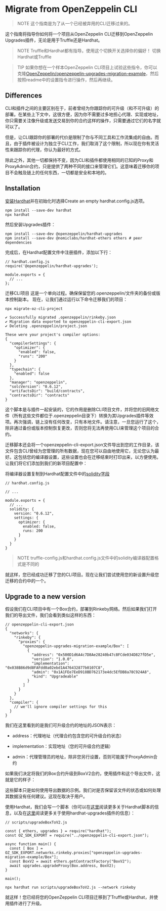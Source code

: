# Migrate from OpenZeppelin CLI

> NOTE
这个指南是为了从一个已经被弃用的CLI迁移过来的。

这个指南将指导你如何将一个项目从OpenZeppelin CLI迁移到OpenZeppelin Upgrades插件，无论是用于Truffle还是Hardhat。

> NOTE
Truffle和Hardhat都有指导。使用这个切换开关选择你的偏好！
切换Hardhat或Truffle

> TIP
如果你想在一个样本OpenZeppelin CLI项目上试验这些指令，你可以克隆[OpenZeppelin/openzeppelin-upgrades-migration-example](https://github.com/OpenZeppelin/openzeppelin-upgrades-migration-example)，然后按照readme中的设置指令进行操作，然后再继续。

## Differences
CLI和插件之间的主要区别在于，前者曾经为你跟踪你的可升级（和不可升级）的部署。在某些上下文中，这很方便，因为你不需要过多地担心代理、实现或地址，你只需要关注像升级或发送交易到你的合约这样的操作，只需要通过它们的名字就可以了。

但是，让CLI跟踪你的部署的代价是限制了你与不同工具和工作流集成的自由。而且，由于插件被设计为独立于CLI工作，我们取消了这个限制，所以现在你有灵活性来跟踪你的代理，你认为最好的方式。

除此之外，其他一切都保持不变，因为CLI和插件都使用相同的已知的Proxy和ProxyAdmin合约，只是提供了两种不同的接口来管理它们。这意味着迁移你的项目不会触及链上的任何东西，一切都是安全和本地的。

## Installation
[安装Hardhat](https://hardhat.org/tutorial/creating-a-new-hardhat-project.html)并在初始化时选择Create an empty hardhat.config.js选项。

```
npm install --save-dev hardhat
npx hardhat
```
然后安装Upgrades插件：

```
npm install --save-dev @openzeppelin/hardhat-upgrades
npm install --save-dev @nomiclabs/hardhat-ethers ethers # peer dependencies
```

完成后，在Hardhat配置文件中注册插件，添加以下行：

```
// hardhat.config.js
require('@openzeppelin/hardhat-upgrades');

module.exports = {
  // ...
};
```

迁移CLI项目
这是一个单向过程。确保保留您的.openzeppelin/文件夹的备份或版本控制副本。
现在，让我们通过运行以下命令迁移我们的项目：

```
npx migrate-oz-cli-project
```

```
✔ Successfully migrated .openzeppelin/rinkeby.json
✔ Migration data exported to openzeppelin-cli-export.json
✔ Deleting .openzeppelin/project.json

These were your project's compiler options:
{
  "compilerSettings": {
    "optimizer": {
      "enabled": false,
      "runs": "200"
    }
  },
  "typechain": {
    "enabled": false
  },
  "manager": "openzeppelin",
  "solcVersion": "0.6.12",
  "artifactsDir": "build/contracts",
  "contractsDir": "contracts"
}
```

这个脚本是与插件一起安装的，它的作用是删除CLI项目文件，并将您的旧网络文件（所有这些文件都位于.openzeppelin目录下）转换为其Upgrades插件等效项。再次强调，链上没有任何改变，只有本地文件。请注意，一旦您运行了这个，除非通过备份或版本控制恢复更改，否则您将无法再使用CLI来管理这个项目的合约。

迁移脚本还会将一个openzeppelin-cli-export.json文件导出到您的工作目录，该文件包含CLI曾经为您管理的所有数据，现在您可以自由地使用它，无论您认为最好。这包括您的编译器设置，这些设置也会在迁移结束时打印出来，以方便使用。让我们将它们添加到我们的新项目配置中：

将编译器设置复制到Hardhat配置文件中的[solidity字段](https://hardhat.org/config/#available-config-options)

```
// hardhat.config.js

// ...

module.exports = {
  // ...
  solidity: {
    version: "0.6.12",
    settings: {
      optimizer: {
        enabled: false,
        runs: 200
      }
    }
  }
}
```

> NOTE
truffle-config.js和hardhat.config.js文件中的solidity编译器配置格式是不同的

就这样，您已经成功迁移了您的CLI项目。现在让我们尝试使用您的新设置升级您迁移的合约中的一个。

## Upgrade to a new version
假设我们在CLI项目中有一个Box合约，部署到Rinkeby网络。然后如果我们打开我们的导出文件，我们会看到类似这样的东西：

```
// openzeppelin-cli-export.json
{
  "networks": {
    "rinkeby": {
      "proxies": {
        "openzeppelin-upgrades-migration-example/Box": [
          {
            "address": "0x500D1d6A4c7D8Ae28240b47c8FCde034D827fD5e",
            "version": "1.0.0",
            "implementation": "0x038B86d9d8FAFdd0a02ebd1A476432877b0107C8",
            "admin": "0x1A1FEe7EeD918BD762173e4dc5EfDB8a78C924A8",
            "kind": "Upgradeable"
          }
        ]
      }
    }
  },
  "compiler": {
    // we'll ignore compiler settings for this
  }
}
```

我们在这里看到的是我们可升级合约的地址的JSON表示：

* address：代理地址（代理合约包含您的可升级合约状态）

* implementation：实现地址（您的可升级合约逻辑）

* admin：代理管理员的地址，除非您另行设置，否则可能属于ProxyAdmin合约

如果我们决定将我们的Box合约升级到BoxV2合约，使用插件和这个导出文件，这就是它的样子：

这些脚本只是如何使用导出数据的示例。我们对是否保留该文件的状态或如何处理其数据没有任何建议。这现在取决于用户。

使用Hardhat，我们会写一个脚本（你可以在[这里](https://hardhat.org/guides/scripts.html)阅读更多关于Hardhat脚本的信息，以及在[这里](../API-Reference/Hardhat-Upgrades.md)阅读更多关于使用hardhat-upgrades插件的信息）：
```
// scripts/upgradeBoxToV2.js

const { ethers, upgrades } = require("hardhat");
const OZ_SDK_EXPORT = require("../openzeppelin-cli-export.json");

async function main() {
  const [ Box ] = OZ_SDK_EXPORT.networks.rinkeby.proxies["openzeppelin-upgrades-migration-example/Box"];
  const BoxV2 = await ethers.getContractFactory("BoxV2");
  await upgrades.upgradeProxy(Box.address, BoxV2);
}

main();
```

```
npx hardhat run scripts/upgradeBoxToV2.js --network rinkeby
```
就这样！您已经将您的OpenZeppelin CLI项目迁移到了Truffle或Hardhat，并使用插件进行了升级。